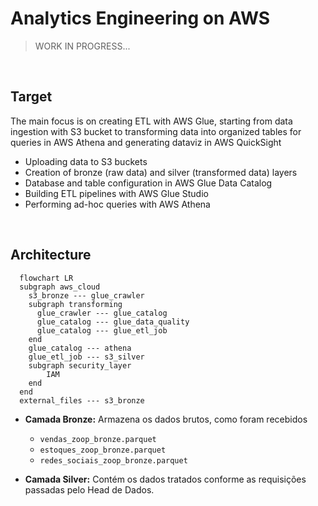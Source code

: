 # Analytics Engineering on AWS

>WORK IN PROGRESS...

<br/>

## Target
The main focus is on creating ETL with AWS Glue, starting from data ingestion with S3 bucket to transforming data into organized tables for queries in AWS Athena and generating dataviz in AWS QuickSight

- Uploading data to S3 buckets
- Creation of bronze (raw data) and silver (transformed data) layers
- Database and table configuration in AWS Glue Data Catalog
- Building ETL pipelines with AWS Glue Studio
- Performing ad-hoc queries with AWS Athena


<br>

## Architecture

```mermaid
  flowchart LR
  subgraph aws_cloud
    s3_bronze --- glue_crawler
    subgraph transforming
      glue_crawler --- glue_catalog
      glue_catalog --- glue_data_quality
      glue_catalog --- glue_etl_job
    end
    glue_catalog --- athena
    glue_etl_job --- s3_silver
    subgraph security_layer
        IAM
    end
  end
  external_files --- s3_bronze
```




- **Camada Bronze:** Armazena os dados brutos, como foram recebidos
  - `vendas_zoop_bronze.parquet`
  - `estoques_zoop_bronze.parquet`
  - `redes_sociais_zoop_bronze.parquet`

- **Camada Silver:** Contém os dados tratados conforme as requisições passadas pelo Head de Dados.








<br>
